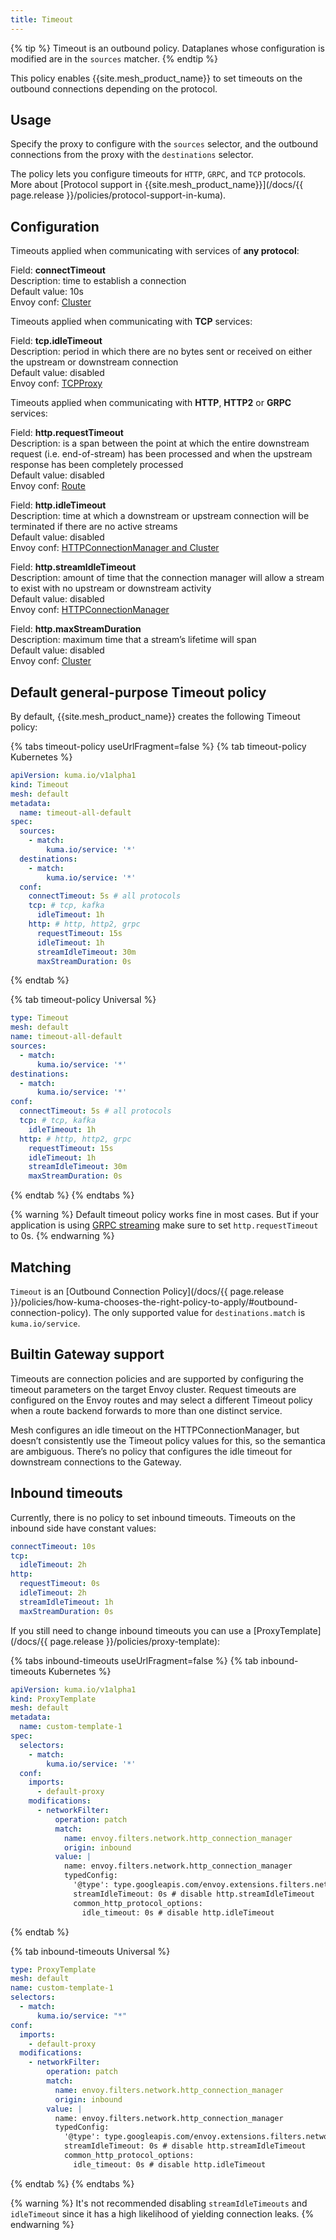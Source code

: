 ```yaml
---
title: Timeout
---
```


{% tip %}
Timeout is an outbound policy. Dataplanes whose configuration is modified are in the `sources` matcher.
{% endtip %}

This policy enables {{site.mesh_product_name}} to set timeouts on the outbound connections depending on the protocol.

## Usage

Specify the proxy to configure with the `sources` selector, and the outbound connections from the proxy with the `destinations` selector.

The policy lets you configure timeouts for `HTTP`, `GRPC`, and `TCP` protocols.
More about [Protocol support in {{site.mesh_product_name}}](/docs/{{ page.release }}/policies/protocol-support-in-kuma). 

## Configuration

Timeouts applied when communicating with services of **any protocol**:

Field: **connectTimeout**<br>
Description: time to establish a connection<br>
Default value: 10s<br>
Envoy conf: [Cluster](https://www.envoyproxy.io/docs/envoy/latest/api-v3/config/cluster/v3/cluster.proto#envoy-v3-api-field-config-cluster-v3-cluster-connect-timeout)

Timeouts applied when communicating with **TCP** services:

Field: **tcp.idleTimeout**<br>
Description: period in which there are no bytes sent or received 
on either the upstream or downstream connection<br>
Default value: disabled<br>
Envoy conf: [TCPProxy](https://www.envoyproxy.io/docs/envoy/latest/api-v3/extensions/filters/network/tcp_proxy/v3/tcp_proxy.proto#envoy-v3-api-field-extensions-filters-network-tcp-proxy-v3-tcpproxy-idle-timeout)

Timeouts applied when communicating with **HTTP**, **HTTP2** or **GRPC** services:

Field: **http.requestTimeout**<br>
Description: is a span between the point at which the entire 
downstream request (i.e. end-of-stream) has been processed and when the 
upstream response has been completely processed<br>
Default value: disabled<br>
Envoy conf: [Route](https://www.envoyproxy.io/docs/envoy/latest/api-v3/config/route/v3/route_components.proto#envoy-v3-api-field-config-route-v3-routeaction-timeout)

Field: **http.idleTimeout**<br>
Description: time at which a downstream or upstream connection 
will be terminated if there are no active streams<br>
Default value: disabled<br>
Envoy conf: [HTTPConnectionManager and Cluster](https://www.envoyproxy.io/docs/envoy/latest/api-v3/config/core/v3/protocol.proto#envoy-v3-api-field-config-core-v3-httpprotocoloptions-idle-timeout)

Field: **http.streamIdleTimeout**<br>
Description: amount of time that the connection manager 
will allow a stream to exist with no upstream or downstream activity<br>
Default value: disabled<br>
Envoy conf: [HTTPConnectionManager](https://www.envoyproxy.io/docs/envoy/latest/api-v3/extensions/filters/network/http_connection_manager/v3/http_connection_manager.proto#envoy-v3-api-field-extensions-filters-network-http-connection-manager-v3-httpconnectionmanager-stream-idle-timeout)

Field: **http.maxStreamDuration**<br>
Description: maximum time that a stream’s lifetime will span<br>
Default value: disabled<br>
Envoy conf: [Cluster](https://www.envoyproxy.io/docs/envoy/latest/api-v3/config/core/v3/protocol.proto#envoy-v3-api-field-config-core-v3-httpprotocoloptions-max-stream-duration)

## Default general-purpose Timeout policy

By default, {{site.mesh_product_name}} creates the following Timeout policy:

{% tabs timeout-policy useUrlFragment=false %}
{% tab timeout-policy Kubernetes %}
```yaml
apiVersion: kuma.io/v1alpha1
kind: Timeout
mesh: default
metadata:
  name: timeout-all-default
spec:
  sources:
    - match:
        kuma.io/service: '*'
  destinations:
    - match:
        kuma.io/service: '*'
  conf:
    connectTimeout: 5s # all protocols
    tcp: # tcp, kafka
      idleTimeout: 1h 
    http: # http, http2, grpc
      requestTimeout: 15s 
      idleTimeout: 1h
      streamIdleTimeout: 30m
      maxStreamDuration: 0s
```
{% endtab %}

{% tab timeout-policy Universal %}
```yaml
type: Timeout
mesh: default
name: timeout-all-default
sources:
  - match:
      kuma.io/service: '*'
destinations:
  - match:
      kuma.io/service: '*'
conf:
  connectTimeout: 5s # all protocols
  tcp: # tcp, kafka
    idleTimeout: 1h
  http: # http, http2, grpc
    requestTimeout: 15s
    idleTimeout: 1h
    streamIdleTimeout: 30m
    maxStreamDuration: 0s
```
{% endtab %}
{% endtabs %}

{% warning %}
Default timeout policy works fine in most cases. 
But if your application is using [GRPC streaming](https://grpc.io/docs/what-is-grpc/core-concepts/) 
make sure to set `http.requestTimeout` to 0s. 
{% endwarning %}

## Matching

`Timeout` is an [Outbound Connection Policy](/docs/{{ page.release }}/policies/how-kuma-chooses-the-right-policy-to-apply/#outbound-connection-policy).
The only supported value for `destinations.match` is `kuma.io/service`.

## Builtin Gateway support

Timeouts are connection policies and are supported by configuring the timeout parameters on the target Envoy cluster.
Request timeouts are configured on the Envoy routes and may select a different Timeout policy when a route backend forwards to more than one distinct service.

Mesh configures an idle timeout on the HTTPConnectionManager, but doesn’t consistently use the Timeout policy values for this, so the semantica are ambiguous.
There’s no policy that configures the idle timeout for downstream connections to the Gateway.

## Inbound timeouts

Currently, there is no policy to set inbound timeouts.
Timeouts on the inbound side have constant values:

```yaml
connectTimeout: 10s 
tcp:
  idleTimeout: 2h
http:
  requestTimeout: 0s
  idleTimeout: 2h
  streamIdleTimeout: 1h
  maxStreamDuration: 0s
```

If you still need to change inbound timeouts you can use a [ProxyTemplate](/docs/{{ page.release }}/policies/proxy-template):

{% tabs inbound-timeouts useUrlFragment=false %}
{% tab inbound-timeouts Kubernetes %}
```yaml
apiVersion: kuma.io/v1alpha1
kind: ProxyTemplate
mesh: default
metadata:
  name: custom-template-1
spec:
  selectors:
    - match:
        kuma.io/service: '*'
  conf:
    imports:
      - default-proxy 
    modifications:
      - networkFilter:
          operation: patch
          match:
            name: envoy.filters.network.http_connection_manager
            origin: inbound 
          value: |
            name: envoy.filters.network.http_connection_manager
            typedConfig:
              '@type': type.googleapis.com/envoy.extensions.filters.network.http_connection_manager.v3.HttpConnectionManager
              streamIdleTimeout: 0s # disable http.streamIdleTimeout 
              common_http_protocol_options: 
                idle_timeout: 0s # disable http.idleTimeout
```
{% endtab %}

{% tab inbound-timeouts Universal %}
```yaml
type: ProxyTemplate
mesh: default
name: custom-template-1
selectors:
  - match:
      kuma.io/service: "*"
conf:
  imports:
    - default-proxy 
  modifications:
    - networkFilter:
        operation: patch
        match:
          name: envoy.filters.network.http_connection_manager
          origin: inbound 
        value: |
          name: envoy.filters.network.http_connection_manager
          typedConfig:
            '@type': type.googleapis.com/envoy.extensions.filters.network.http_connection_manager.v3.HttpConnectionManager
            streamIdleTimeout: 0s # disable http.streamIdleTimeout 
            common_http_protocol_options: 
              idle_timeout: 0s # disable http.idleTimeout
```
{% endtab %}
{% endtabs %}

{% warning %}
It's not recommended disabling `streamIdleTimeouts` and `idleTimeout`
since it has a high likelihood of yielding connection leaks.
{% endwarning %}
